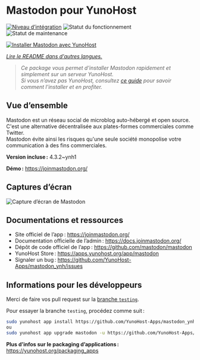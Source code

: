 <!--
Nota bene : ce README est automatiquement généré par <https://github.com/YunoHost/apps/tree/master/tools/readme_generator>
Il NE doit PAS être modifié à la main.
-->

# Mastodon pour YunoHost

[![Niveau d’intégration](https://apps.yunohost.org/badge/integration/mastodon)](https://ci-apps.yunohost.org/ci/apps/mastodon/)
![Statut du fonctionnement](https://apps.yunohost.org/badge/state/mastodon)
![Statut de maintenance](https://apps.yunohost.org/badge/maintained/mastodon)

[![Installer Mastodon avec YunoHost](https://install-app.yunohost.org/install-with-yunohost.svg)](https://install-app.yunohost.org/?app=mastodon)

*[Lire le README dans d'autres langues.](./ALL_README.md)*

> *Ce package vous permet d’installer Mastodon rapidement et simplement sur un serveur YunoHost.*  
> *Si vous n’avez pas YunoHost, consultez [ce guide](https://yunohost.org/install) pour savoir comment l’installer et en profiter.*

## Vue d’ensemble

Mastodon est un réseau social de microblog auto-hébergé et open source.  
C'est une alternative décentralisée aux plates-formes commerciales comme Twitter.  
Mastodon évite ainsi les risques qu'une seule société monopolise votre communication à des fins commerciales.


**Version incluse :** 4.3.2~ynh1

**Démo :** <https://joinmastodon.org/>

## Captures d’écran

![Capture d’écran de Mastodon](./doc/screenshots/mastodon.png)

## Documentations et ressources

- Site officiel de l’app : <https://joinmastodon.org/>
- Documentation officielle de l’admin : <https://docs.joinmastodon.org/>
- Dépôt de code officiel de l’app : <https://github.com/mastodon/mastodon>
- YunoHost Store : <https://apps.yunohost.org/app/mastodon>
- Signaler un bug : <https://github.com/YunoHost-Apps/mastodon_ynh/issues>

## Informations pour les développeurs

Merci de faire vos pull request sur la [branche `testing`](https://github.com/YunoHost-Apps/mastodon_ynh/tree/testing).

Pour essayer la branche `testing`, procédez comme suit :

```bash
sudo yunohost app install https://github.com/YunoHost-Apps/mastodon_ynh/tree/testing --debug
ou
sudo yunohost app upgrade mastodon -u https://github.com/YunoHost-Apps/mastodon_ynh/tree/testing --debug
```

**Plus d’infos sur le packaging d’applications :** <https://yunohost.org/packaging_apps>
